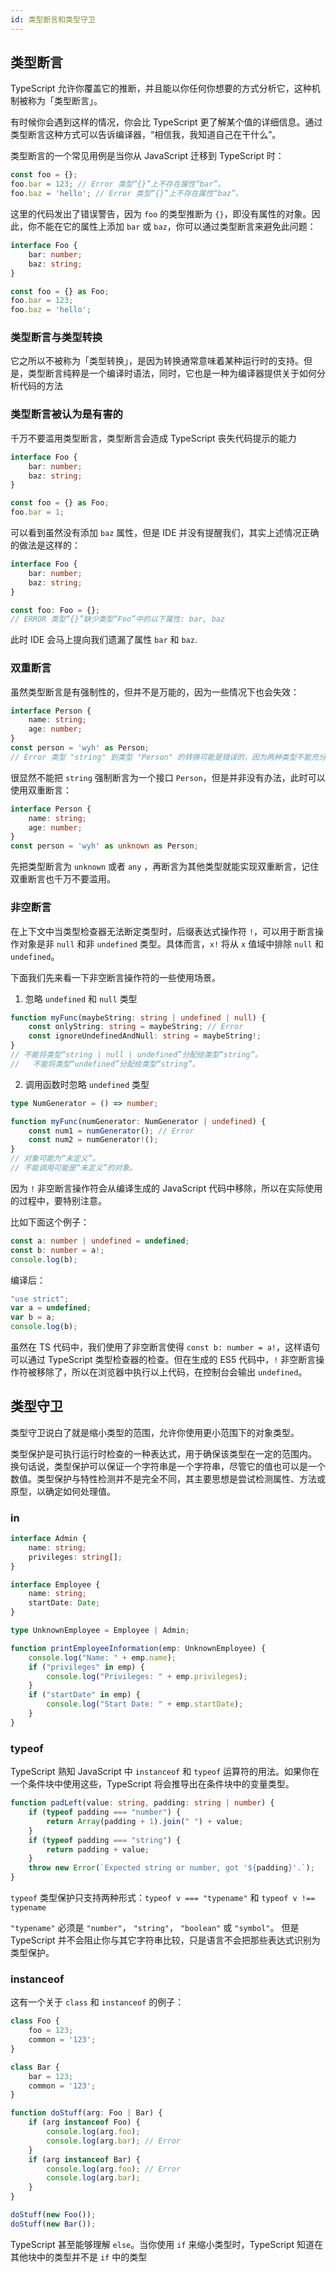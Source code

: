 ```yaml
---
id: 类型断言和类型守卫
---
```


## 类型断言

TypeScript 允许你覆盖它的推断，并且能以你任何你想要的方式分析它，这种机制被称为「类型断言」。

有时候你会遇到这样的情况，你会比 TypeScript 更了解某个值的详细信息。通过类型断言这种方式可以告诉编译器，“相信我，我知道自己在干什么”。

类型断言的一个常见用例是当你从 JavaScript 迁移到 TypeScript 时：

```ts
const foo = {};
foo.bar = 123; // Error 类型“{}”上不存在属性“bar”。
foo.baz = 'hello'; // Error 类型“{}”上不存在属性“baz”。
```
这里的代码发出了错误警告，因为 `foo` 的类型推断为 `{}`，即没有属性的对象。因此，你不能在它的属性上添加 `bar` 或 `baz`，你可以通过类型断言来避免此问题：

```ts
interface Foo {
    bar: number;
    baz: string;
}

const foo = {} as Foo;
foo.bar = 123;
foo.baz = 'hello';
```

### 类型断言与类型转换

它之所以不被称为「类型转换」，是因为转换通常意味着某种运行时的支持。但是，类型断言纯粹是一个编译时语法，同时，它也是一种为编译器提供关于如何分析代码的方法

### 类型断言被认为是有害的

千万不要滥用类型断言，类型断言会造成 TypeScript 丧失代码提示的能力

```ts
interface Foo {
    bar: number;
    baz: string;
}

const foo = {} as Foo;
foo.bar = 1;
```

可以看到虽然没有添加 `baz` 属性，但是 IDE 并没有提醒我们，其实上述情况正确的做法是这样的：

```ts
interface Foo {
    bar: number;
    baz: string;
}

const foo: Foo = {};
// ERROR 类型“{}”缺少类型“Foo”中的以下属性: bar, baz
```
此时 IDE 会马上提向我们遗漏了属性 `bar` 和 `baz`.

### 双重断言

虽然类型断言是有强制性的，但并不是万能的，因为一些情况下也会失效：

```ts
interface Person {
    name: string;
    age: number;
}
const person = 'wyh' as Person;
// Error 类型 "string" 到类型 "Person" 的转换可能是错误的，因为两种类型不能充分重叠。如果这是有意的，请先将表达式转换为 "unknown"。
```

很显然不能把 `string` 强制断言为一个接口 `Person`，但是并非没有办法，此时可以使用双重断言：

```ts
interface Person {
    name: string;
    age: number;
}
const person = 'wyh' as unknown as Person;
```

先把类型断言为 `unknown` 或者 `any` ，再断言为其他类型就能实现双重断言，记住双重断言也千万不要滥用。

### 非空断言

在上下文中当类型检查器无法断定类型时，后缀表达式操作符 `!`，可以用于断言操作对象是非 `null` 和非 `undefined` 类型。具体而言，`x!` 将从 `x` 值域中排除 `null` 和 `undefined`。

下面我们先来看一下非空断言操作符的一些使用场景。

1. 忽略 `undefined` 和 `null` 类型

```ts
function myFunc(maybeString: string | undefined | null) {
    const onlyString: string = maybeString; // Error
    const ignoreUndefinedAndNull: string = maybeString!;
}
// 不能将类型“string | null | undefined”分配给类型“string”。
//   不能将类型“undefined”分配给类型“string”。
```

2. 调用函数时忽略 `undefined` 类型

```ts
type NumGenerator = () => number;

function myFunc(numGenerator: NumGenerator | undefined) {
    const num1 = numGenerator(); // Error
    const num2 = numGenerator!();
}
// 对象可能为“未定义”。
// 不能调用可能是“未定义”的对象。
```

因为 `!` 非空断言操作符会从编译生成的 JavaScript 代码中移除，所以在实际使用的过程中，要特别注意。

比如下面这个例子：

```ts
const a: number | undefined = undefined;
const b: number = a!;
console.log(b); 
```

编译后：

```ts
"use strict";
var a = undefined;
var b = a;
console.log(b);
```

虽然在 TS 代码中，我们使用了非空断言使得 `const b: number = a!`，这样语句可以通过 TypeScript 类型检查器的检查。但在生成的 ES5 代码中，`!` 非空断言操作符被移除了，所以在浏览器中执行以上代码，在控制台会输出 `undefined`。

## 类型守卫

类型守卫说白了就是缩小类型的范围，允许你使用更小范围下的对象类型。

类型保护是可执行运行时检查的一种表达式，用于确保该类型在一定的范围内。 换句话说，类型保护可以保证一个字符串是一个字符串，尽管它的值也可以是一个数值。类型保护与特性检测并不是完全不同，其主要思想是尝试检测属性、方法或原型，以确定如何处理值。

###  in

```ts
interface Admin {
    name: string;
    privileges: string[];
}

interface Employee {
    name: string;
    startDate: Date;
}

type UnknownEmployee = Employee | Admin;

function printEmployeeInformation(emp: UnknownEmployee) {
    console.log("Name: " + emp.name);
    if ("privileges" in emp) {
        console.log("Privileges: " + emp.privileges);
    }
    if ("startDate" in emp) {
        console.log("Start Date: " + emp.startDate);
    }
}
```


###  typeof

TypeScript 熟知 JavaScript 中 `instanceof` 和 `typeof` 运算符的用法。如果你在一个条件块中使用这些，TypeScript 将会推导出在条件块中的变量类型。

```ts
function padLeft(value: string, padding: string | number) {
    if (typeof padding === "number") {
        return Array(padding + 1).join(" ") + value;
    }
    if (typeof padding === "string") {
        return padding + value;
    }
    throw new Error(`Expected string or number, got '${padding}'.`);
}
```
`typeof` 类型保护只支持两种形式：`typeof v === "typename"` 和 `typeof v !== typename`

`"typename"` 必须是 `"number"`， `"string"`， `"boolean"` 或 `"symbol"`。 但是 TypeScript 并不会阻止你与其它字符串比较，只是语言不会把那些表达式识别为类型保护。

###  instanceof

这有一个关于 `class` 和 `instanceof` 的例子：

```ts
class Foo {
    foo = 123;
    common = '123';
}

class Bar {
    bar = 123;
    common = '123';
}

function doStuff(arg: Foo | Bar) {
    if (arg instanceof Foo) {
        console.log(arg.foo);
        console.log(arg.bar); // Error
    }
    if (arg instanceof Bar) {
        console.log(arg.foo); // Error
        console.log(arg.bar);
    }
}

doStuff(new Foo());
doStuff(new Bar());
```

TypeScript 甚至能够理解 `else`。当你使用 `if` 来缩小类型时，TypeScript 知道在其他块中的类型并不是 `if` 中的类型